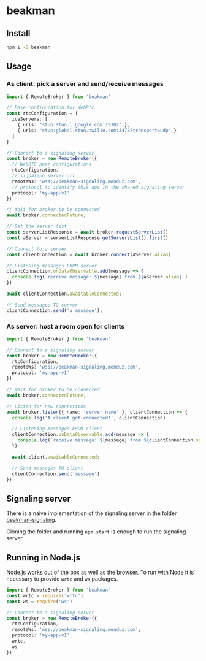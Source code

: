 # beakman

## Install

```bash
npm i -S beakman
```

## Usage

### As client: pick a server and send/receive messages

```ts
import { RemoteBroker } from 'beakman'

// Base configuration for WebRtc
const rtcConfiguration = {
  iceServers: [
    { urls: "stun:stun.l.google.com:19302" },
    { urls: "stun:global.stun.twilio.com:3478?transport=udp" }
  ]
}

// Connect to a signaling server
const broker = new RemoteBroker({
  // WebRTC peer configurations
  rtcConfiguration,
  // signaling server url
  remoteWs: 'wss://beakman-signaling.menduz.com',
  // protocol to identify this app in the shared signaling server
  protocol: 'my-app-v1'
})

// Wait for broker to be connected
await broker.connectedFuture;

// Get the server list
const serverListResponse = await broker.requestServerList()
const aServer = serverListResponse.getServersList().first()

// Connect to a server
const clientConnection = await broker.connect(aServer.alias)

// Listening messages FROM server
clientConnection.onDataObservable.add(message => {
  console.log(`receive message: ${message} from ${aServer.alias}`)
})

await clientConnection.awaitableConnected;

// Send messages TO server
clientConnection.send('a message');
```

### As server: host a room open for clients

```ts
import { RemoteBroker } from 'beakman'

// Connect to a signaling server
const broker = new RemoteBroker({
  rtcConfiguration,
  remoteWs: 'wss://beakman-signaling.menduz.com',
  protocol: 'my-app-v1'
})

// Wait for broker to be connected
await broker.connectedFuture;

// Listen for new connections
await broker.listen({ name: 'server name' }, clientConnection => {
  console.log('A client got connected!', clientConnection)

  // Listening messages FROM client
  clientConnection.onDataObservable.add(message => {
    console.log(`receive message: ${message} from ${clientConnection.socketId}`)
  })

  await client.awaitableConnected;

  // Send messages TO client
  clientConnection.send('message')
})
```

## Signaling server

There is a naive implementation of the signaling server in the folder [beakman-signaling](beakman-signaling).

Cloning the folder and running `npm start` is enough to run the signaling server.

## Running in Node.js

Node.js works out of the box as well as the browser. To run with Node it is necessary to provide `wrtc` and `ws` packages.

```ts
import { RemoteBroker } from 'beakman'
const wrtc = require('wrtc')
const ws = require('ws')

// Connect to a signaling server
const broker = new RemoteBroker({
  rtcConfiguration,
  remoteWs: 'wss://beakman-signaling.menduz.com',
  protocol: 'my-app-v1',
  wrtc,
  ws
})
```
